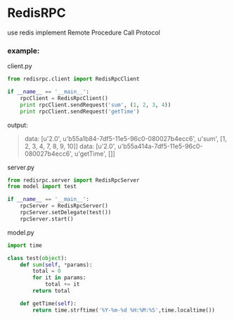 # RedisRPC
use redis implement Remote Procedure Call Protocol

### example: ###
client.py

```python
from redisrpc.client import RedisRpcClient

if __name__ == '__main__':
    rpcClient = RedisRpcClient()
    print rpcClient.sendRequest('sum', (1, 2, 3, 4))
    print rpcClient.sendRequest('getTime')

```
output:
> data: [u'2.0', u'b55a1b84-7df5-11e5-96c0-080027b4ecc6', u'sum', [1, 2, 3, 4, 7, 8, 9, 10]]
> data: [u'2.0', u'b55a414a-7df5-11e5-96c0-080027b4ecc6', u'getTime', []]

server.py

```python
from redisrpc.server import RedisRpcServer
from model import test

if __name__ == '__main__':
    rpcServer = RedisRpcServer()
    rpcServer.setDelegate(test())
    rpcServer.start()
```

model.py
```python
import time

class test(object):
    def sum(self, *params):
        total = 0
        for it in params:
            total += it
        return total

    def getTime(self):
        return time.strftime('%Y-%m-%d %H:%M:%S',time.localtime())
```